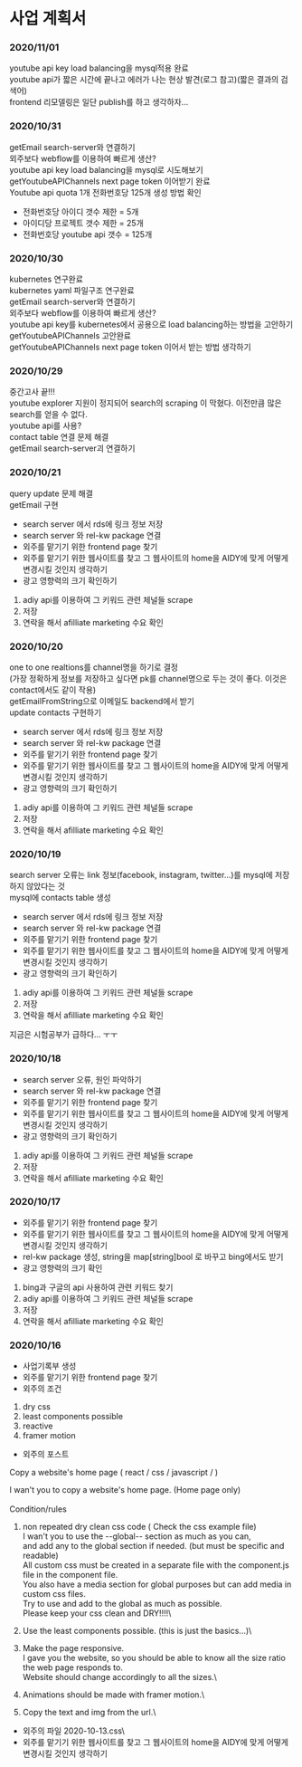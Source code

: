 # 사업 계획서   
### 2020/11/01   
youtube api key load balancing을 mysql적용 완료   
youtube api가 짧은 시간에 끝나고 에러가 나는 현상 발견(로그 참고)(짧은 결과의 검색어)   
frontend 리모델링은 일단 publish를 하고 생각하자...   

### 2020/10/31   
getEmail search-server와 연결하기   
외주보다 webflow를 이용하여 빠르게 생산?   
youtube api key load balancing을 mysql로 시도해보기   
getYoutubeAPIChannels next page token 이어받기 완료    
Youtube api quota 1개 전화번호당 125개 생성 방법 확인   
- 전화번호당 아이디 갯수 제한 = 5개 
- 아이디당 프로젝트 갯수 제한 = 25개
- 전화번호당 youtube api 갯수 = 125개

### 2020/10/30   
kubernetes 연구완료   
kubernetes yaml 파일구조 연구완료   
getEmail search-server와 연결하기   
외주보다 webflow를 이용하여 빠르게 생산?   
youtube api key를 kubernetes에서 공용으로 load balancing하는 방법을 고안하기   
getYoutubeAPIChannels 고안완료   
getYoutubeAPIChannels next page token 이어서 받는 방법 생각하기      

### 2020/10/29   
중간고사 끝!!!   
youtube explorer 지원이 정지되어 search의 scraping 이 막혔다. 이전만큼 많은 search를 얻을 수 없다.   
youtube api를 사용?   
contact table 연결 문제 해결   
getEmail search-server괴 연결하기   

### 2020/10/21   
query update 문제 해결   
getEmail 구현   

* search server 에서 rds에 링크 정보 저장   
* search server 와 rel-kw package 연결   
* 외주를 맡기기 위한 frontend page 찾기   
* 외주를 맡기기 위한 웹사이트를 찾고 그 웹사이트의 home을 AIDY에 맞게 어떻게 변경시킬 것인지 생각하기   
* 광고 영향력의 크기 확인하기   
1. adiy api를 이용하여 그 키워드 관련 체널들 scrape
2. 저장
3. 연락을 해서 afilliate marketing 수요 확인
### 2020/10/20   
one to one realtions를 channel명을 하기로 결정   
(가장 정확하게 정보를 저장하고 싶다면 pk를 channel명으로 두는 것이 좋다. 이것은 contact에서도 같이 작용)   
getEmailFromString으로 이메일도 backend에서 받기   
update contacts 구현하기   

* search server 에서 rds에 링크 정보 저장   
* search server 와 rel-kw package 연결   
* 외주를 맡기기 위한 frontend page 찾기   
* 외주를 맡기기 위한 웹사이트를 찾고 그 웹사이트의 home을 AIDY에 맞게 어떻게 변경시킬 것인지 생각하기   
* 광고 영향력의 크기 확인하기   
1. adiy api를 이용하여 그 키워드 관련 체널들 scrape
2. 저장
3. 연락을 해서 afilliate marketing 수요 확인

### 2020/10/19   
search server 오류는 link 정보(facebook, instagram, twitter...)를 mysql에 저장하지 않았다는 것   
mysql에 contacts table 생성   
* search server 에서 rds에 링크 정보 저장   
* search server 와 rel-kw package 연결   
* 외주를 맡기기 위한 frontend page 찾기   
* 외주를 맡기기 위한 웹사이트를 찾고 그 웹사이트의 home을 AIDY에 맞게 어떻게 변경시킬 것인지 생각하기   
* 광고 영향력의 크기 확인하기   
1. adiy api를 이용하여 그 키워드 관련 체널들 scrape
2. 저장
3. 연락을 해서 afilliate marketing 수요 확인

지금은 시험공부가 급하다... ㅜㅜ   
### 2020/10/18   
* search server 오류, 원인 파악하기   
* search server 와 rel-kw package 연결   
* 외주를 맡기기 위한 frontend page 찾기   
* 외주를 맡기기 위한 웹사이트를 찾고 그 웹사이트의 home을 AIDY에 맞게 어떻게 변경시킬 것인지 생각하기   
* 광고 영향력의 크기 확인하기   
1. adiy api를 이용하여 그 키워드 관련 체널들 scrape
2. 저장
3. 연락을 해서 afilliate marketing 수요 확인
### 2020/10/17   
* 외주를 맡기기 위한 frontend page 찾기   
* 외주를 맡기기 위한 웹사이트를 찾고 그 웹사이트의 home을 AIDY에 맞게 어떻게 변경시킬 것인지 생각하기   
* rel-kw package 생성, string을 map[string]bool 로 바꾸고 bing에서도 받기   
* 광고 영향력의 크기 확인   
1. bing과 구글의 api 사용하여 관련 키워드 찾기
2. adiy api를 이용하여 그 키워드 관련 체널들 scrape
3. 저장
4. 연락을 해서 afilliate marketing 수요 확인

### 2020/10/16
* 사업기록부 생성
* 외주를 맡기기 위한 frontend page 찾기
* 외주의 조건
1. dry css
2. least components possible
3. reactive
4. framer motion

* 외주의 포스트

Copy a website's home page ( react / css / javascript / )

I wan't you to copy a website's home page. (Home page only)\
\
     Condition/rules

1. non repeated dry clean css code ( Check the css example file)\
I wan't you to use the --global-- section as much as you can, \
and add any to the global section if needed. (but must be specific and readable)\
All custom css must be created in a separate file with the component.js file in the component file.\
You also have a media section for global purposes but can add media in custom css files.\
Try to use and add to the global as much as possible. \
Please keep your css clean and DRY!!!!\

2. Use the least components possible. (this is just the basics...)\

3. Make the page responsive. \
I gave you the website, so you should be able to know all the size ratio the web page responds to.\
Website should change accordingly to all the sizes.\

4. Animations should be made with framer motion.\

5. Copy the text and img from the url.\

* 외주의 파일
2020-10-13.css\
* 외주를 맡기기 위한 웹사이트를 찾고 그 웹사이트의 home을 AIDY에 맞게 어떻게 변경시킬 것인지 생각하기
